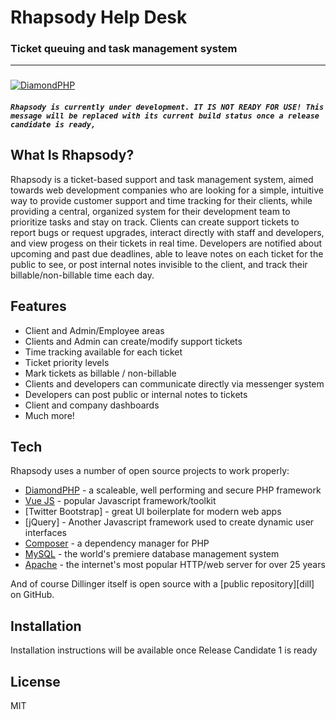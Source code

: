 # Rhapsody Help Desk
### Ticket queuing and task management system
---
### 
###
[![DiamondPHP](https://diamondphp.org/powered-by.png)](https://diamondphp.org)

#### _`Rhapsody is currently under development. IT IS NOT READY FOR USE! This message will be replaced with its current build status once a release candidate is ready,`_

## What Is Rhapsody?
Rhapsody is a ticket-based support and task management system, aimed towards web development companies who are looking for a simple, intuitive way to provide customer support and time tracking for their clients, while providing a central, organized system for their development team to prioritize tasks and stay on track.
Clients can create support tickets to report bugs or request upgrades, interact directly with staff and developers, and view progess on their tickets in real time.
Developers are notified about upcoming and past due deadlines, able to leave notes on each ticket for the public to see, or post internal notes invisible to the client, and track their billable/non-billable time each day. 

## Features

- Client and Admin/Employee areas
- Clients and Admin can create/modify support tickets
- Time tracking available for each ticket
- Ticket priority levels
- Mark tickets as billable / non-billable
- Clients and developers can communicate directly via messenger system
- Developers can post public or internal notes to tickets
- Client and company dashboards
- Much more!

## Tech

Rhapsody uses a number of open source projects to work properly:

- [DiamondPHP](https://diamondphp.org) - a scaleable, well performing and secure PHP framework
- [Vue JS](https://vuejs.org) - popular Javascript framework/toolkit
- [Twitter Bootstrap] - great UI boilerplate for modern web apps
- [jQuery] - Another Javascript framework used to create dynamic user interfaces
- [Composer](https://getcomposer.com) - a dependency manager for PHP
- [MySQL](https://mysql.com) - the world's premiere database management system
- [Apache](https://httpd.apache.org) - the internet's most popular HTTP/web server for over 25 years


And of course Dillinger itself is open source with a [public repository][dill]
 on GitHub.

## Installation

Installation instructions will be available once Release Candidate 1 is ready 


## License

MIT

